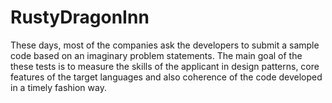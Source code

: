 # RustyDragonInn
These days, most of the companies ask the developers to submit a sample code based on an imaginary problem statements. The main goal of the these tests is to measure the skills of the applicant in design patterns, core features of the target languages and also coherence of the code developed in a timely fashion way.

